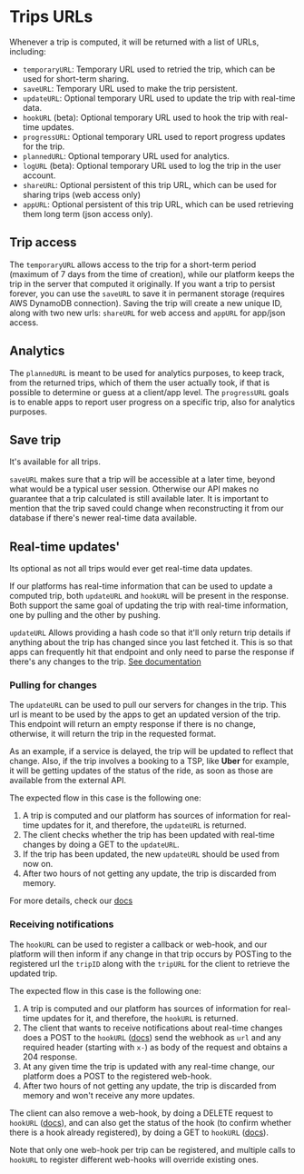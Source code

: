 # Trips URLs

Whenever a trip is computed, it will be returned with a list of URLs, including:

- `temporaryURL`: Temporary URL used to retried the trip, which can be used for short-term sharing.
- `saveURL`: Temporary URL used to make the trip persistent.
- `updateURL`: Optional temporary URL used to update the trip with real-time data.
- `hookURL` (beta): Optional temporary URL used to hook the trip with real-time updates.
- `progressURL`: Optional temporary URL used to report progress updates for the trip.
- `plannedURL`: Optional temporary URL used for analytics.
- `logURL` (beta): Optional temporary URL used to log the trip in the user account.
- `shareURL`: Optional persistent of this trip URL, which can be used for sharing trips (web access only)
- `appURL`: Optional persistent of this trip URL, which can be used retrieving them long term (json access only).

## Trip access 

The `temporaryURL` allows access to the trip for a short-term period (maximum of 7 days from the time of creation), while our platform keeps the trip in the server that computed it originally.
If you want a trip to persist forever, you can use the `saveURL` to save it in permanent storage (requires AWS DynamoDB connection). Saving the trip will create a new unique ID, along with two new urls: `shareURL` for web access and `appURL` for app/json access.

## Analytics

The `plannedURL` is meant to be used for analytics purposes, to keep track, from the returned trips, which of them the user actually took, if that is possible to determine or guess at a client/app level.
The `progressURL` goals is to enable apps to report user progress on a specific trip, also for analytics purposes.

## Save trip

It's available for all trips.

`saveURL` makes sure that a trip will be accessible at a later time, beyond what would be a typical user session. Otherwise our API makes no guarantee that a trip  calculated is still available later. 
It is important to mention that the trip saved could change when reconstructing it from our database if there's newer real-time data available. 

## Real-time updates'

Its optional as not all trips would ever get real-time data updates.

If our platforms has real-time information that can be used to update a computed trip, both `updateURL` and `hookURL` will be present in the response.
Both support the same goal of updating the trip with real-time information, one by pulling and the other by pushing.

`updateURL` Allows providing a hash code so that it'll only return trip details if anything about the trip has changed since you last fetched it. This is so that apps can frequently hit that endpoint and only need to parse the response if there's any changes to the trip. [See documentation](/specs/#tag/Trips%2Fpaths%2F~1trip~1update~1%7Bid%7D%2Fget)

### Pulling for changes
 
The `updateURL` can be used to pull our servers for changes in the trip.
This url is meant to be used by the apps to get an updated version of the trip.
This endpoint will return an empty response if there is no change, otherwise, it will return the trip in the requested format.  

As an example, if a service is delayed, the trip will be updated to reflect that change. 
Also, if the trip involves a booking to a TSP, like **Uber** for example, it will be getting updates of the status of the ride, as soon as those are available from the external API.

The expected flow in this case is the following one:

1. A trip is computed and our platform has sources of information for real-time updates for it, and therefore, the `updateURL` is returned.
2. The client checks whether the trip has been updated with real-time changes by doing a GET to the `updateURL`.
3. If the trip has been updated, the new `updateURL` should be used from now on.
4. After two hours of not getting any update, the trip is discarded from memory.

For more details, check our [docs](/specs/#tag/Trips%2Fpaths%2F~1trip~1update~1%7Bid%7D%2Fget)

### Receiving notifications

The `hookURL` can be used to register a callback or web-hook, and our platform will then inform if any change in that trip occurs by POSTing to the registered url the `tripID` along with the `tripURL` for the client to retrieve the updated trip.

The expected flow in this case is the following one:

1. A trip is computed and our platform has sources of information for real-time updates for it, and therefore, the `hookURL` is returned.
2. The client that wants to receive notifications about real-time changes does a POST to the `hookURL` ([docs](/specs/#tag/Trips%2Fpaths%2F~1trip~1hook~1%7Bid%7D%2Fpost)) send the webhook as `url` and any required header (starting with `x-`) as body of the request and obtains a 204 response.
3. At any given time the trip is updated with any real-time change, our platform does a POST to the registered web-hook.
4. After two hours of not getting any update, the trip is discarded from memory and won't receive any more updates.

The client can also remove a web-hook, by doing a DELETE request to `hookURL` ([docs](/specs/#tag/Trips%2Fpaths%2F~1trip~1hook~1%7Bid%7D%2Fdelete)), and can also get the status of the hook (to confirm whether there is a hook already registered), by doing a GET to `hookURL` ([docs](/specs/#tag/Trips%2Fpaths%2F~1trip~1hook~1%7Bid%7D%2Fget)).

Note that only one web-hook per trip can be registered, and multiple calls to `hookURL` to register different web-hooks will override existing ones.

  
